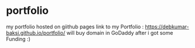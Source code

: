 # portfolio
my portfolio hosted on giithub pages
link to my Portfolio : https://debkumar-baksi.github.io/portfolio/
will buy domain in GoDaddy after i got some Funding :)
